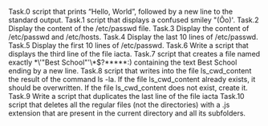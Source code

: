 Task.0
script that prints “Hello, World”, followed by a new line to the standard output.
Task.1
script that displays a confused smiley "(Ôo)'.
Task.2
Display the content of the /etc/passwd file.
Task.3
Display the content of /etc/passwd and /etc/hosts.
Task.4
Display the last 10 lines of /etc/passwd.
Task.5
Display the first 10 lines of /etc/passwd.
Task.6
Write a script that displays the third line of the file iacta.
Task.7
script that creates a file named exactly \*\\'"Best School"\'\\*$\?\*\*\*\*\*:) containing the text Best School ending by a new line.
Task.8
script that writes into the file ls_cwd_content the result of the command ls -la. If the file ls_cwd_content already exists, it should be overwritten. If the file ls_cwd_content does not exist, create it.
Task.9
Write a script that duplicates the last line of the file iacta
Task.10 
script that deletes all the regular files (not the directories) with a .js extension that are present in the current directory and all its subfolders.
